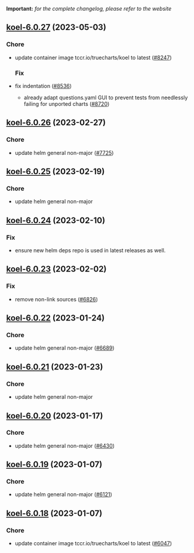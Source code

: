 **Important:**
*for the complete changelog, please refer to the website*




## [koel-6.0.27](https://github.com/truecharts/charts/compare/koel-6.0.26...koel-6.0.27) (2023-05-03)

### Chore

- update container image tccr.io/truecharts/koel to latest ([#8247](https://github.com/truecharts/charts/issues/8247))
  
  ### Fix

- fix indentation ([#8536](https://github.com/truecharts/charts/issues/8536))
  - already adapt questions.yaml GUI to prevent tests from needlessly failing for unported charts ([#8720](https://github.com/truecharts/charts/issues/8720))
  
  


## [koel-6.0.26](https://github.com/truecharts/charts/compare/koel-6.0.25...koel-6.0.26) (2023-02-27)

### Chore

- update helm general non-major ([#7725](https://github.com/truecharts/charts/issues/7725))
  
  


## [koel-6.0.25](https://github.com/truecharts/charts/compare/koel-6.0.24...koel-6.0.25) (2023-02-19)

### Chore

- update helm general non-major
  
  


## [koel-6.0.24](https://github.com/truecharts/charts/compare/koel-6.0.23...koel-6.0.24) (2023-02-10)

### Fix

- ensure new helm deps repo is used in latest releases as well.
  
  


## [koel-6.0.23](https://github.com/truecharts/charts/compare/koel-6.0.22...koel-6.0.23) (2023-02-02)

### Fix

- remove non-link sources ([#6826](https://github.com/truecharts/charts/issues/6826))
  
  


## [koel-6.0.22](https://github.com/truecharts/charts/compare/koel-6.0.21...koel-6.0.22) (2023-01-24)

### Chore

- update helm general non-major ([#6689](https://github.com/truecharts/charts/issues/6689))
  
  


## [koel-6.0.21](https://github.com/truecharts/charts/compare/koel-6.0.20...koel-6.0.21) (2023-01-23)

### Chore

- update helm general non-major
  
  


## [koel-6.0.20](https://github.com/truecharts/charts/compare/koel-6.0.19...koel-6.0.20) (2023-01-17)

### Chore

- update helm general non-major ([#6430](https://github.com/truecharts/charts/issues/6430))
  
  


## [koel-6.0.19](https://github.com/truecharts/charts/compare/koel-6.0.18...koel-6.0.19) (2023-01-07)

### Chore

- update helm general non-major ([#6121](https://github.com/truecharts/charts/issues/6121))
  
  


## [koel-6.0.18](https://github.com/truecharts/charts/compare/koel-6.0.17...koel-6.0.18) (2023-01-07)

### Chore

- update container image tccr.io/truecharts/koel to latest ([#6047](https://github.com/truecharts/charts/issues/6047))
  
  
